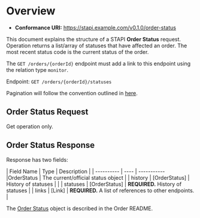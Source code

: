 # Overview

- **Conformance URI:** <https://stapi.example.com/v0.1.0/order-status>

This document explains the structure of a STAPI **Order Status** request. Operation returns a list/array of statuses that have affected an order.  The most recent status code is the current status of the order.

The `GET /orders/{orderId}` endpoint must add a link to this endpoint using the relation type `monitor`.

Endpoint: `GET /orders/{orderId}/statuses`

Pagination will follow the convention outlined in [here](../../README.md#pagination).

## Order Status Request

Get operation only.

## Order Status Response

Response has two fields:

| Field Name | Type | Description |
| ---------- | ---- | ----------- |OrderStatus | The current/official status object |
| history | [OrderStatus] | History of statuses |                                       |
| statuses   | \[OrderStatus\]   | **REQUIRED.** History of statuses                      |
| links      | \[Link\] | **REQUIRED.** A list of references to other endpoints. |


The [Order Status](../../order/README.md#order-status) object is described in the Order README.
